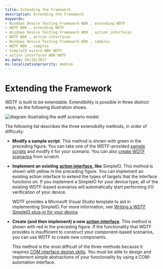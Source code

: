 ```yaml
---
title: Extending the Framework
description: Extending the Framework
keywords:
- Windows Device Testing Framework WDK , extending WDTF
- WDTF WDK , extending WDTF
- Windows Device Testing Framework WDK , action interfaces
- WDTF WDK , action interfaces
- Windows Device Testing Framework WDK , samples
- WDTF WDK , samples
- SimpleIO wizard WDK WDTF
- action interfaces WDK WDTF
ms.date: 04/20/2017
ms.localizationpriority: medium
---
```


# Extending the Framework


WDTF is built to be extendable. Extendibility is possible in three distinct ways, as the following illustration shows.

![diagram illustrating the wdtf scenario model.](images/wdtf-scenariomodel.gif)

The following list describes the three extensibility methods, in order of difficulty:

-   **Modify a sample script**. This method is shown with green in the preceding figure. You can take one of the WDTF-provided [sample scripts](sample-wdtf-scenarios.md) and modify it for your scenario. You can also [create WDTF scenarios](creating-wdtf-scenarios.md) from scratch.

-   **Implement an existing** [**action interface**](/windows-hardware/drivers/ddi/index)**, like** SimpleIO. This method is shown with yellow in the preceding figure. You can implement an existing action interface to extend the types of targets that the interface functions on. If you implement a SimpleIO for your device type, all of the existing WDTF-based scenarios will automatically start performing I/O verification of your device.

    WDTF provides a Microsoft Visual Studio template to aid in implementing SimpleIO. For more information, see [Writing a WDTF SimpleIO plug-in for your device](writing-a-wdtf-simpleio-plug-in-for-your-device.md).

-   **Create (and then implement) a new** [**action interface**](/windows-hardware/drivers/ddi/index). This method is shown with red in the preceding figure. If the functionality that WDTF provides is insufficient to construct your component-based scenarios, you can use WDTF to create new components.

    This method is the most difficult of the three methods because it requires [COM interface design skills](com-interface-design-skills.md). You must be able to design and implement simple abstractions of your functionality by using a COM-automation interface.

 

